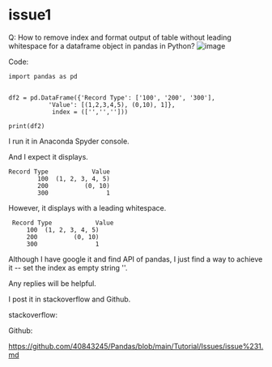 # issue1
Q: How to remove index and format output of table without leading whitespace for a dataframe object in pandas in Python?
![image](https://github.com/40843245/Pandas/assets/75050655/ff2ae63d-9a2a-44cb-81e6-d5b433773cd4)

Code:

    import pandas as pd
    
    
    df2 = pd.DataFrame({'Record Type': ['100', '200', '300'],
               'Value': [(1,2,3,4,5), (0,10), 1]},
                index = (['','','']))
    
    print(df2)

I run it in Anaconda Spyder console. 

And I expect it displays.

    Record Type            Value
            100  (1, 2, 3, 4, 5)
            200          (0, 10)
            300                1
However, it displays with a leading whitespace.

     Record Type            Value
         100  (1, 2, 3, 4, 5)
         200          (0, 10)
         300                1

Although I have google it and find API of pandas, I just find a way to achieve it -- set the index as empty string ''.

Any replies will be helpful.

I post it in stackoverflow and Github.

stackoverflow:

Github:

https://github.com/40843245/Pandas/blob/main/Tutorial/Issues/issue%231.md
